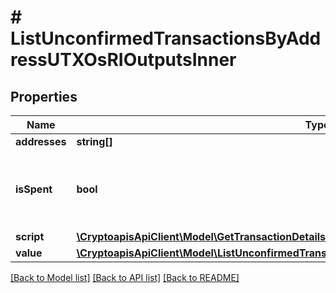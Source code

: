 # # ListUnconfirmedTransactionsByAddressUTXOsRIOutputsInner

## Properties

Name | Type | Description | Notes
------------ | ------------- | ------------- | -------------
**addresses** | **string[]** |  | [optional]
**isSpent** | **bool** | Defines whether the transaction output has been spent or not. |
**script** | [**\CryptoapisApiClient\Model\GetTransactionDetailsByTransactionHashUTXOsRIOutputsInnerScript**](GetTransactionDetailsByTransactionHashUTXOsRIOutputsInnerScript.md) |  |
**value** | [**\CryptoapisApiClient\Model\ListUnconfirmedTransactionsByAddressUTXOsRIOutputsInnerValue**](ListUnconfirmedTransactionsByAddressUTXOsRIOutputsInnerValue.md) |  | [optional]

[[Back to Model list]](../../README.md#models) [[Back to API list]](../../README.md#endpoints) [[Back to README]](../../README.md)
